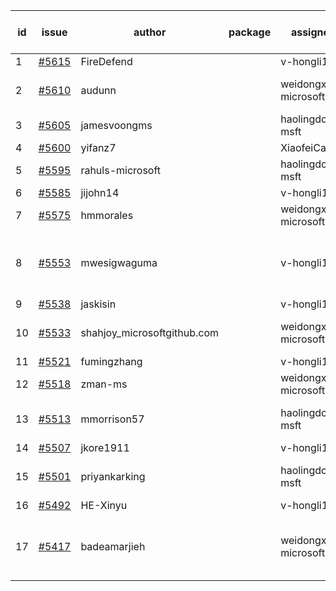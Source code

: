 | id | issue | author | package | assignee | bot advice | created date of issue | target release date | date from target |
| ------ | ------ | ------ | ------ | ------ | ------ | ------ | ------ | :-----: |
| 1 | [#5615](https://github.com/Azure/sdk-release-request/issues/5615) | FireDefend |  | v-hongli1 | new issue. | 10-15 | 11-21 |  |
| 2 | [#5610](https://github.com/Azure/sdk-release-request/issues/5610) | audunn |  | weidongxu-microsoft | new issue. new comment. | 10-14 | 11-22 |  |
| 3 | [#5605](https://github.com/Azure/sdk-release-request/issues/5605) | jamesvoongms |  | haolingdong-msft | new issue. | 10-11 | 10-25 |  |
| 4 | [#5600](https://github.com/Azure/sdk-release-request/issues/5600) | yifanz7 |  | XiaofeiCao | new issue. | 10-11 | 10-24 |  |
| 5 | [#5595](https://github.com/Azure/sdk-release-request/issues/5595) | rahuls-microsoft |  | haolingdong-msft | new issue. TypeSpec. | 10-10 | 10-25 |  |
| 6 | [#5585](https://github.com/Azure/sdk-release-request/issues/5585) | jijohn14 |  | v-hongli1 | new issue. | 10-10 | 10-25 |  |
| 7 | [#5575](https://github.com/Azure/sdk-release-request/issues/5575) | hmmorales |  | weidongxu-microsoft | FirstBeta. TypeSpec. | 10-07 | 10-25 |  |
| 8 | [#5553](https://github.com/Azure/sdk-release-request/issues/5553) | mwesigwaguma |  | v-hongli1 | new comment. Attention to inconsistent tag. | 10-01 | 10-25 |  |
| 9 | [#5538](https://github.com/Azure/sdk-release-request/issues/5538) | jaskisin |  | v-hongli1 |  | 09-27 | 10-24 |  |
| 10 | [#5533](https://github.com/Azure/sdk-release-request/issues/5533) | shahjoy_microsoftgithub.com |  | weidongxu-microsoft | Attention to inconsistent tag. | 09-25 | 10-25 |  |
| 11 | [#5521](https://github.com/Azure/sdk-release-request/issues/5521) | fumingzhang |  | v-hongli1 | new issue. | 09-24 | 10-24 |  |
| 12 | [#5518](https://github.com/Azure/sdk-release-request/issues/5518) | zman-ms |  | weidongxu-microsoft |  | 09-24 | 10-25 |  |
| 13 | [#5513](https://github.com/Azure/sdk-release-request/issues/5513) | mmorrison57 |  | haolingdong-msft | new comment. FirstBeta. | 09-18 | 10-25 |  |
| 14 | [#5507](https://github.com/Azure/sdk-release-request/issues/5507) | jkore1911 |  | v-hongli1 |  | 09-16 | 10-24 |  |
| 15 | [#5501](https://github.com/Azure/sdk-release-request/issues/5501) | priyankarking |  | haolingdong-msft | new comment. HoldOn. | 09-13 | 10-25 |  |
| 16 | [#5492](https://github.com/Azure/sdk-release-request/issues/5492) | HE-Xinyu |  | v-hongli1 | FirstBeta. | 09-13 | 10-24 |  |
| 17 | [#5417](https://github.com/Azure/sdk-release-request/issues/5417) | badeamarjieh |  | weidongxu-microsoft | new comment. FirstGA. FirstBeta. TypeSpec. | 08-12 | 10-25 |  |
